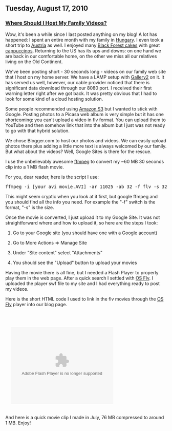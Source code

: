 ## Tuesday, August 17, 2010

### [Where Should I Host My Family Videos?](http://www.adomokos.com/2010/08/where-should-i-host-my-family-videos.html)

Wow, it's been a while since I last posted anything on my blog! A lot has happened: I spent an entire month with my family in [Hungary](http://en.wikipedia.org/wiki/Hungary). I even took a short trip to [Austria](http://en.wikipedia.org/wiki/Austria) as well. I enjoyed many [Black Forest cakes](http://en.wikipedia.org/wiki/Black_forest_cake) with great [cappuccinos](http://en.wikipedia.org/wiki/Cappucino).
Returning to the US has its ups and downs: on one hand we are back in our comfortable home, on the other we miss all our relatives living on the Old Continent.

We've been posting short - 30 seconds long - videos on our family web site that I host on my home server. We have a LAMP setup with [Gallery2](http://gallery.menalto.com/) on it. It has served us well, however, our cable provider noticed that there is significant data download through our 8080 port. I received their first warning letter right after we got back. It was pretty obvious that I had to look for some kind of a cloud hosting solution.

Some people recommended using [Amazon S3](http://aws.amazon.com/s3/) but I wanted to stick with Google. Posting photos to a Picasa web album is very simple but it has one shortcoming: you can't upload a video in flv format. You can upload them to YouTube and then somehow link that into the album but I just was not ready to go with that hybrid solution.

We chose Blogger.com to host our photos and videos. We can easily upload photos there plus adding a little more text is always welcomed by our family. But what about the videos? Well, Google Sites is there for the rescue.

I use the unbelievably awesome [ffmpeg](http://www.ffmpeg.org/) to convert my ~60 MB 30 seconds clip into a 1 MB flash movie.

For you, dear reader, here is the script I use:

<pre class="brush: ruby">ffmpeg -i [your_avi_movie.AVI] -ar 11025 -ab 32 -f flv -s 320x240 [your_output_movie.flv]</pre>

This might seem cryptic when you look at it first, but google ffmpeg and you should find all the info you need. For example the "-f" switch is the format, "-s" is the size.

Once the movie is converted, I just upload it to my Google Site. It was not straightforward where and how to upload it, so here are the steps I took:

1) Go to your Google site (you should have one with a Google account)

2) Go to More Actions => Manage Site

3) Under "Site content" select "Attachments"

4) You should see the "Upload" button to upload your movies

Having the movie there is all fine, but I needed a Flash Player to properly play them in the web page. After a quick search I settled with [OS Flv](http://www.osflv.com/). I uploaded the player swf file to my site and I had everything ready to post my videos.

Here is the short HTML code I used to link in the flv movies through the [OS Flv](http://www.osflv.com/) player into our blog page.

<pre class="brush: html"><object height="240" id="flvPlayer" width="320">
  <param name="movie" value="[link_to_os_flv_player.swf]">
  <param name="FlashVars" value="&movie=[link_to_your_movie_file.flv]">
  <embed src="[link_to_os_flv_player.swf]" flashvars="&movie=[link_to_your_movie_file.flv]" width="320" height="240" type="application/x-shockwave-flash"></embed>
</object>
</pre>

And here is a quick movie clip I made in July, 76 MB compressed to around 1 MB. Enjoy!
